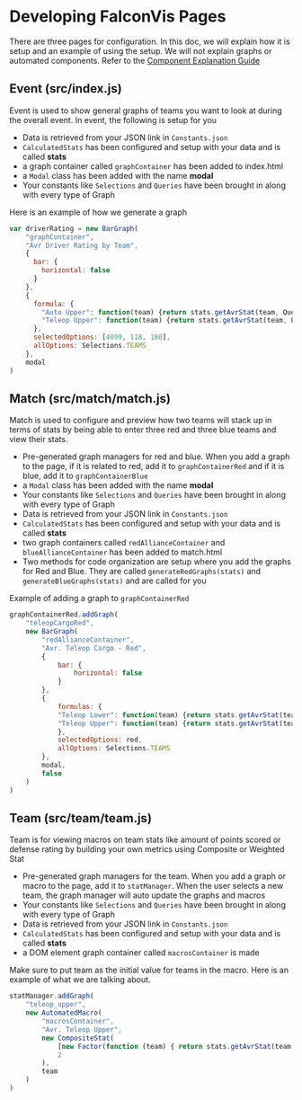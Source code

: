 # Developing FalconVis Pages

There are three pages for configuration. In this doc, we will explain how it is setup and an example of using the setup. We will not explain graphs or automated components. Refer to the [Component Explanation Guide](./FALCONVIS_COMPONENTS.md)

## Event (src/index.js)

Event is used to show general graphs of teams you want to look at during the overall event. In event, the following is setup for you

 - Data is retrieved from your JSON link in `Constants.json`
 - `CalculatedStats` has been configured and setup with your data and is called **stats**
 - a graph container called `graphContainer` has been added to index.html
 - a `Modal` class has been added with the name **modal**
 - Your constants like `Selections` and `Queries` have been brought in along with every type of Graph

Here is an example of how we generate a graph
```javascript
var driverRating = new BarGraph(
    "graphContainer",
    "Avr Driver Rating by Team",
    {
      bar: {
        horizontal: false
      }
    },
    {
      formula: {
        "Auto Upper": function(team) {return stats.getAvrStat(team, Queries.AUTO_UPPER_HUB)},
        "Teleop Upper": function(team) {return stats.getAvrStat(team, Queries.TELEOP_UPPER_HUB)}
      },
      selectedOptions: [4099, 118, 180],
      allOptions: Selections.TEAMS
    },
    modal
)
```

## Match (src/match/match.js)

Match is used to configure and preview how two teams will stack up in terms of stats by being able to enter three red and three blue teams and view their stats.

 - Pre-generated graph managers for red and blue. When you add a graph to the page, if it is related to red, add it to `graphContainerRed` and if it is blue, add it to `graphContainerBlue`
 - a `Modal` class has been added with the name **modal**
 - Your constants like `Selections` and `Queries` have been brought in along with every type of Graph
 - Data is retrieved from your JSON link in `Constants.json`
 - `CalculatedStats` has been configured and setup with your data and is called **stats**
 - two graph containers called `redAllianceContainer` and `blueAllianceContainer` has been added to match.html
 - Two methods for code organization are setup where you add the graphs for Red and Blue. They are called `generateRedGraphs(stats)` and `generateBlueGraphs(stats)` and are called for you

Example of adding a graph to `graphContainerRed`

```javascript
graphContainerRed.addGraph(
    "teleopCargoRed",
    new BarGraph(
        "redAllianceContainer",
        "Avr. Teleop Cargo - Red",
        {
            bar: {
                horizontal: false
            }
        },
        {
            formulas: {
            "Teleop Lower": function(team) {return stats.getAvrStat(team, Queries.TELEOP_LOWER_HUB)},
            "Teleop Upper": function(team) {return stats.getAvrStat(team, Queries.TELEOP_UPPER_HUB)}
            },
            selectedOptions: red,
            allOptions: Selections.TEAMS
        },
        modal,
        false
    )
)
```

## Team (src/team/team.js)

Team is for viewing macros on team stats like amount of points scored or defense rating by building your own metrics using Composite or Weighted Stat

 - Pre-generated graph managers for the team. When you add a graph or macro to the page, add it to `statManager`. When the user selects a new team, the graph manager will auto update the graphs and macros
 - Your constants like `Selections` and `Queries` have been brought in along with every type of Graph
 - Data is retrieved from your JSON link in `Constants.json`
 - `CalculatedStats` has been configured and setup with your data and is called **stats**
 - a DOM element graph container called `macrosContainer` is made

Make sure to put team as the initial value for teams in the macro. Here is an example of what we are talking about.

```javascript
statManager.addGraph(
    "teleop_upper",
    new AutomatedMacro(
        "macrosContainer", 
        "Avr. Teleop Upper", 
        new CompositeStat(
            [new Factor(function (team) { return stats.getAvrStat(team,Queries.TELEOP_UPPER_HUB)})],
            2
        ),
        team
    )
)
```

